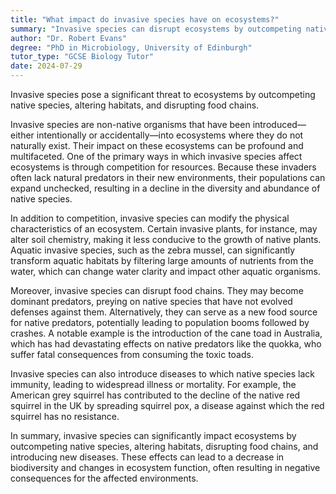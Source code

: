 ```yaml
---
title: "What impact do invasive species have on ecosystems?"
summary: "Invasive species can disrupt ecosystems by outcompeting native species, altering habitats, and impacting food chains."
author: "Dr. Robert Evans"
degree: "PhD in Microbiology, University of Edinburgh"
tutor_type: "GCSE Biology Tutor"
date: 2024-07-29
---
```


Invasive species pose a significant threat to ecosystems by outcompeting native species, altering habitats, and disrupting food chains.

Invasive species are non-native organisms that have been introduced—either intentionally or accidentally—into ecosystems where they do not naturally exist. Their impact on these ecosystems can be profound and multifaceted. One of the primary ways in which invasive species affect ecosystems is through competition for resources. Because these invaders often lack natural predators in their new environments, their populations can expand unchecked, resulting in a decline in the diversity and abundance of native species.

In addition to competition, invasive species can modify the physical characteristics of an ecosystem. Certain invasive plants, for instance, may alter soil chemistry, making it less conducive to the growth of native plants. Aquatic invasive species, such as the zebra mussel, can significantly transform aquatic habitats by filtering large amounts of nutrients from the water, which can change water clarity and impact other aquatic organisms.

Moreover, invasive species can disrupt food chains. They may become dominant predators, preying on native species that have not evolved defenses against them. Alternatively, they can serve as a new food source for native predators, potentially leading to population booms followed by crashes. A notable example is the introduction of the cane toad in Australia, which has had devastating effects on native predators like the quokka, who suffer fatal consequences from consuming the toxic toads.

Invasive species can also introduce diseases to which native species lack immunity, leading to widespread illness or mortality. For example, the American grey squirrel has contributed to the decline of the native red squirrel in the UK by spreading squirrel pox, a disease against which the red squirrel has no resistance.

In summary, invasive species can significantly impact ecosystems by outcompeting native species, altering habitats, disrupting food chains, and introducing new diseases. These effects can lead to a decrease in biodiversity and changes in ecosystem function, often resulting in negative consequences for the affected environments.
    